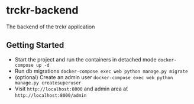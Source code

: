 # trckr-backend
The backend of the trckr application

## Getting Started

* Start the project and run the containers in detached mode `docker-compose up -d`
* Run db migrations `docker-compose exec web python manage.py migrate`
* (optional) Create an admin user `docker-compose exec web python manage.py createsuperuser`
* Visit `http://localhost:8000` and admin area at `http://localhost:8000/admin`

